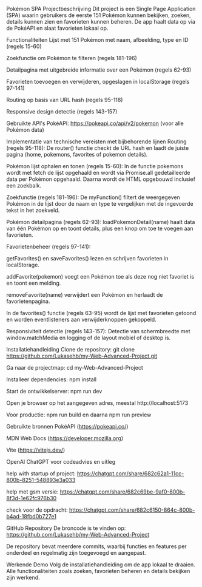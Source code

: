 Pokémon SPA
Projectbeschrijving
Dit project is een Single Page Application (SPA) waarin gebruikers de eerste 151 Pokémon kunnen bekijken, zoeken, details kunnen zien en favorieten kunnen beheren. De app haalt data op via de PokéAPI en slaat favorieten lokaal op.

Functionaliteiten
Lijst met 151 Pokémon met naam, afbeelding, type en ID (regels 15-60)

Zoekfunctie om Pokémon te filteren (regels 181-196)

Detailpagina met uitgebreide informatie over een Pokémon (regels 62-93)

Favorieten toevoegen en verwijderen, opgeslagen in localStorage (regels 97-141)

Routing op basis van URL hash (regels 95-118)

Responsive design detectie (regels 143-157)

Gebruikte API's
PokéAPI: https://pokeapi.co/api/v2/pokemon (voor alle Pokémon data)

Implementatie van technische vereisten met bijbehorende lijnen
Routing (regels 95-118):
De router() functie checkt de URL hash en laadt de juiste pagina (home, pokemons, favorites of pokemon details).

Pokémon lijst ophalen en tonen (regels 15-60):
In de functie pokemons wordt met fetch de lijst opgehaald en wordt via Promise.all gedetailleerde data per Pokémon opgehaald. Daarna wordt de HTML opgebouwd inclusief een zoekbalk.

Zoekfunctie (regels 181-196):
De myFunction() filtert de weergegeven Pokémon in de lijst door de naam en type te vergelijken met de ingevoerde tekst in het zoekveld.

Pokémon detailpagina (regels 62-93):
loadPokemonDetail(name) haalt data van één Pokémon op en toont details, plus een knop om toe te voegen aan favorieten.

Favorietenbeheer (regels 97-141):

getFavorites() en saveFavorites() lezen en schrijven favorieten in localStorage.

addFavorite(pokemon) voegt een Pokémon toe als deze nog niet favoriet is en toont een melding.

removeFavorite(name) verwijdert een Pokémon en herlaadt de favorietenpagina.

In de favorites() functie (regels 63-95) wordt de lijst met favorieten getoond en worden eventlisteners aan verwijderknoppen gekoppeld.

Responsiviteit detectie (regels 143-157):
Detectie van schermbreedte met window.matchMedia en logging of de layout mobiel of desktop is.

Installatiehandleiding
Clone de repository:
git clone https://github.com/Lukasehb/my-Web-Advanced-Project.git

Ga naar de projectmap:
cd my-Web-Advanced-Project

Installeer dependencies:
npm install

Start de ontwikkelserver:
npm run dev

Open je browser op het aangegeven adres, meestal http://localhost:5173

Voor productie:
npm run build en daarna npm run preview


Gebruikte bronnen
PokéAPI (https://pokeapi.co/)

MDN Web Docs (https://developer.mozilla.org)

Vite (https://vitejs.dev/)

OpenAI ChatGPT voor codeadvies en uitleg

help with startup of project:
https://chatgpt.com/share/682c62a1-11cc-800b-8251-548893e3a033

help met gsm versie:
https://chatgpt.com/share/682c69be-9af0-800b-8f3d-1e62fc976b30

check voor de opdracht:
https://chatgpt.com/share/682c6150-864c-800b-b4ad-18fbd0b727e1

GitHub Repository
De broncode is te vinden op:
https://github.com/Lukasehb/my-Web-Advanced-Project

De repository bevat meerdere commits, waarbij functies en features per onderdeel en regelmatig zijn toegevoegd en aangepast.

Werkende Demo
Volg de installatiehandleiding om de app lokaal te draaien. Alle functionaliteiten zoals zoeken, favorieten beheren en details bekijken zijn werkend.

